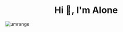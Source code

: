 <h1 align="center">Hi 👋, I'm Alone</h1>

<p><img align="left" src="https://github-readme-stats.vercel.app/api/top-langs?username=umrange&show_icons=true&locale=en&layout=compact" alt="umrange" /></p>
